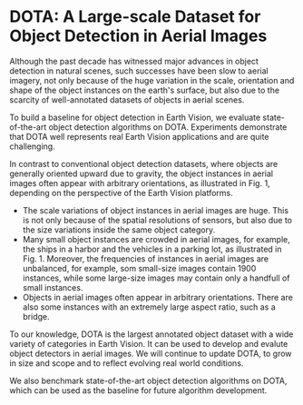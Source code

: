 # DOTA: A Large-scale Dataset for Object Detection in Aerial Images

Although the past decade has witnessed major advances in object detection in natural scenes, such successes have been slow to aerial imagery, not only because of the huge variation in the scale, orientation and shape of the object instances on the earth's surface, but also due to the scarcity of well-annotated datasets of objects in aerial scenes.

To build a baseline for object detection in Earth Vision, we evaluate state-of-the-art object detection algorithms on DOTA. Experiments demonstrate that DOTA well represents real Earth Vision applications and are quite challenging.

In contrast to conventional object detection datasets, where objects are generally oriented upward due to gravity, the object instances in aerial images often appear with arbitrary orientations, as illustrated in Fig. 1, depending on the perspective of the Earth Vision platforms.

- The scale variations of object instances in aerial images are huge. This is not only because of the spatial resolutions of sensors, but also due to the size variations inside the same object category.
- Many small object instances are crowded in aerial images, for example, the ships in a harbor and the vehicles in a parking lot, as illustrated in Fig. 1. Moreover, the frequencies of instances in aerial images are unbalanced, for example, som small-size images contain 1900 instances, while some large-size images may contain only a handfull of small instances.
- Objects in aerial images often appear in arbitrary orientations. There are also some instances with an extremely large aspect ratio, such as a bridge.

To our knowledge, DOTA is the largest annotated object dataset with a wide variety of categories in Earth Vision. It can be used to develop and evalute object detectors in aerial images. We will continue to update DOTA, to grow in size and scope and to reflect evolving real world conditions.

We also benchmark state-of-the-art object detection algorithms on DOTA, which  can be used as the baseline for future algorithm development.
